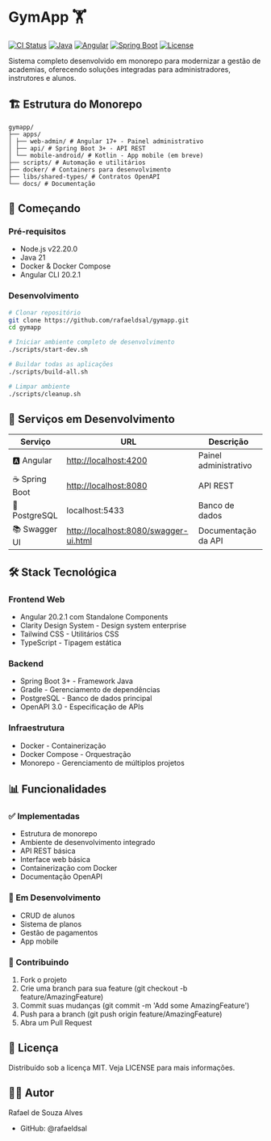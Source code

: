 # GymApp 🏋️

[![CI Status](https://github.com/rafaeldsal/gymapp/workflows/CI%20Pipeline/badge.svg)](https://github.com/rafaeldsal/gymapp/actions)
[![Java](https://img.shields.io/badge/Java-17-007396?logo=openjdk)](https://java.com)
[![Angular](https://img.shields.io/badge/Angular-17+-DD0031?logo=angular)](https://angular.io)
[![Spring Boot](https://img.shields.io/badge/Spring%20Boot-3.0-6DB33F?logo=springboot)](https://spring.io)
[![License](https://img.shields.io/badge/License-MIT-green.svg)](LICENSE)

Sistema completo desenvolvido em monorepo para modernizar a gestão de academias, oferecendo soluções integradas para administradores, instrutores e alunos.

## **🏗️ Estrutura do Monorepo**

```text
gymapp/
├── apps/
│ ├── web-admin/ # Angular 17+ - Painel administrativo
│ ├── api/ # Spring Boot 3+ - API REST
│ └── mobile-android/ # Kotlin - App mobile (em breve)
├── scripts/ # Automação e utilitários
├── docker/ # Containers para desenvolvimento
├── libs/shared-types/ # Contratos OpenAPI
└── docs/ # Documentação
```

## **🚀 Começando**

### Pré-requisitos

- Node.js v22.20.0
- Java 21
- Docker & Docker Compose
- Angular CLI 20.2.1

### Desenvolvimento

```bash
# Clonar repositório
git clone https://github.com/rafaeldsal/gymapp.git
cd gymapp

# Iniciar ambiente completo de desenvolvimento
./scripts/start-dev.sh

# Buildar todas as aplicações
./scripts/build-all.sh

# Limpar ambiente
./scripts/cleanup.sh
```

## **📡 Serviços em Desenvolvimento**

| Serviço        | URL                                                                            | Descrição             |
| -------------- | ------------------------------------------------------------------------------ | --------------------- |
| 🅰️ Angular     | [http://localhost:4200](http://localhost:4200)                                 | Painel administrativo |
| ☕ Spring Boot | [http://localhost:8080](http://localhost:8080)                                 | API REST              |
| 🐘 PostgreSQL  | localhost:5433                                                                 | Banco de dados        |
| 📚 Swagger UI  | [http://localhost:8080/swagger-ui.html](http://localhost:8080/swagger-ui.html) | Documentação da API   |

## **🛠️ Stack Tecnológica**

### **Frontend Web**

- Angular 20.2.1 com Standalone Components
- Clarity Design System - Design system enterprise
- Tailwind CSS - Utilitários CSS
- TypeScript - Tipagem estática

### **Backend**

- Spring Boot 3+ - Framework Java
- Gradle - Gerenciamento de dependências
- PostgreSQL - Banco de dados principal
- OpenAPI 3.0 - Especificação de APIs

### **Infraestrutura**

- Docker - Containerização
- Docker Compose - Orquestração
- Monorepo - Gerenciamento de múltiplos projetos

## **📊 Funcionalidades**

### **✅ Implementadas**

- Estrutura de monorepo
- Ambiente de desenvolvimento integrado
- API REST básica
- Interface web básica
- Containerização com Docker
- Documentação OpenAPI

### **🚧 Em Desenvolvimento**

- CRUD de alunos
- Sistema de planos
- Gestão de pagamentos
- App mobile

### **🤝 Contribuindo**

1. Fork o projeto
2. Crie uma branch para sua feature (git checkout -b feature/AmazingFeature)
3. Commit suas mudanças (git commit -m 'Add some AmazingFeature')
4. Push para a branch (git push origin feature/AmazingFeature)
5. Abra um Pull Request

## **📄 Licença**

Distribuído sob a licença MIT. Veja LICENSE para mais informações.

## **👨‍💻 Autor**

Rafael de Souza Alves

- GitHub: @rafaeldsal
